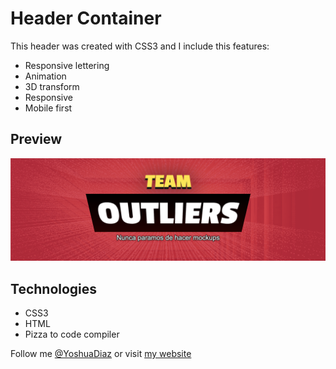 # Header Container

This header was created with CSS3 and I include this features:

* Responsive lettering
* Animation
* 3D transform
* Responsive
* Mobile first

## Preview
![headerComponent](../resources/images/component_header.png)

## Technologies
* CSS3
* HTML
* Pizza to code compiler

Follow me [@YoshuaDiaz](https://twitter.com/yoshuadiaz) or visit [my website](https://yoshuadiaz.com)
